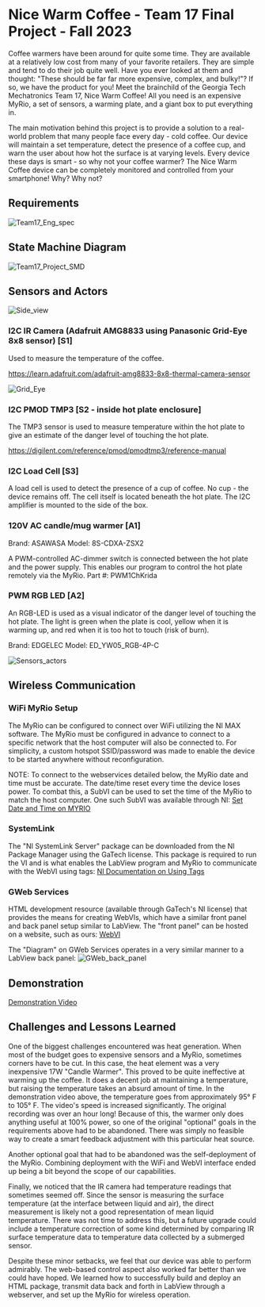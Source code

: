 # Nice Warm Coffee - Team 17 Final Project - Fall 2023

Coffee warmers have been around for quite some time. They are available at a relatively low cost from many of your favorite retailers. They are simple and tend to do their job quite well. Have you ever looked at them and thought: "These should be far far more expensive, complex, and bulky!"? If so, we have the product for you! Meet the brainchild of the Georgia Tech Mechatronics Team 17, Nice Warm Coffee! All you need is an expensive MyRio, a set of sensors, a warming plate, and a giant box to put everything in.

The main motivation behind this project is to provide a solution to a real-world problem that many people face every day - cold coffee. Our device will maintain a set temperature, detect the presence of a coffee cup, and warn the user about how hot the surface is at varying levels. Every device these days is smart - so why not your coffee warmer? The Nice Warm Coffee device can be completely monitored and controlled from your smartphone! Why? Why not?

## Requirements

![Team17_Eng_spec](https://github.com/dewall3/nice_warm_coffee/assets/62768921/eb5764a0-cf84-4110-a8b5-f3e962a87931)

## State Machine Diagram

![Team17_Project_SMD](https://github.com/dewall3/nice_warm_coffee/assets/62768921/3ed778d5-0406-43aa-91f3-a5b033bd39a0)

## Sensors and Actors

![Side_view](https://github.com/dewall3/nice_warm_coffee/assets/62768921/72eaec23-cec3-4815-8b0a-d7e731bd2d8a)

### I2C IR Camera (Adafruit AMG8833 using Panasonic Grid-Eye 8x8 sensor) [S1]
Used to measure the temperature of the coffee. 

https://learn.adafruit.com/adafruit-amg8833-8x8-thermal-camera-sensor

![Grid_Eye](https://github.com/dewall3/nice_warm_coffee/assets/62768921/89ec2d77-7c97-46b4-99cc-4bc00099e94e)

### I2C PMOD TMP3 [S2 - inside hot plate enclosure]
The TMP3 sensor is used to measure temperature within the hot plate to give an estimate of the danger level of touching the hot plate.

https://digilent.com/reference/pmod/pmodtmp3/reference-manual

### I2C Load Cell [S3]
A load cell is used to detect the presence of a cup of coffee. No cup - the device remains off. The cell itself is located beneath the hot plate. The I2C amplifier is mounted to the side of the box.

### 120V AC candle/mug warmer [A1]

Brand: ASAWASA
Model: 8S-CDXA-ZSX2

A PWM-controlled AC-dimmer switch is connected between the hot plate and the power supply. This enables our program to control the hot plate remotely via the MyRio. 
Part #: PWM1ChKrida

### PWM RGB LED [A2]
An RGB-LED is used as a visual indicator of the danger level of touching the hot plate. The light is green when the plate is cool, yellow when it is warming up, and red when it is too hot to touch (risk of burn).

Brand: EDGELEC
Model: ‎ED_YW05_RGB-4P-C

![Sensors_actors](https://github.com/dewall3/nice_warm_coffee/assets/62768921/32237451-41a9-4ac4-b344-bb3957b8455a)

## Wireless Communication

### WiFi MyRio Setup
The MyRio can be configured to connect over WiFi utilizing the NI MAX software. The MyRio must be configured in advance to connect to a specific network that the host computer will also be connected to. For simplicity, a custom hotspot SSID/password was made to enable the device to be started anywhere without reconfiguration.

NOTE: To connect to the webservices detailed below, the MyRio date and time must be accurate. The date/time reset every time the device loses power. To combat this, a SubVI can be used to set the time of the MyRio to match the host computer. One such SubVI was available through NI: <a href="https://learn-cf.ni.com/teach/riodevguide/code/rt-pc_set-rt-system-time-date-from-pc.html">Set Date and Time on MYRIO</a>

### SystemLink
The "NI SystemLink Server" package can be downloaded from the NI Package Manager using the GaTech license. This package is required to run the VI and is what enables the LabView program and MyRio to communicate with the WebVI using tags: <a href="https://www.ni.com/docs/en-US/bundle/systemlink/page/communicating-data-with-tags.html">NI Documentation on Using Tags</a>

### GWeb Services
HTML development resource (available through GaTech's NI license) that provides the means for creating WebVIs, which have a similar front panel and back panel setup similar to LabView. The "front panel" can be hosted on a website, such as ours: <a href="https://hosting.systemlinkcloud.io/webapps/05c91db7-e59d-4886-8364-4b6e4c14867b/content/ni-paths-NISHAREDDIR64/Web%20Server/htdocs/WebApp/index.html">WebVI</a>

The "Diagram" on GWeb Services operates in a very similar manner to a LabView back panel:
![GWeb_back_panel](https://github.com/dewall3/nice_warm_coffee/assets/62768921/04bde37c-8479-4146-9bbf-c6c1945b048c)


## Demonstration

<a href="https://gtvault-my.sharepoint.com/:v:/g/personal/dwallace36_gatech_edu/EbN4DnTYsqlCpFK7Ce8ax5EBOd8VOqywoSlm-DWYyA8vqQ?nav=eyJyZWZlcnJhbEluZm8iOnsicmVmZXJyYWxBcHAiOiJTdHJlYW1XZWJBcHAiLCJyZWZlcnJhbFZpZXciOiJTaGFyZURpYWxvZy1MaW5rIiwicmVmZXJyYWxBcHBQbGF0Zm9ybSI6IldlYiIsInJlZmVycmFsTW9kZSI6InZpZXcifX0%3D&e=r7S1AI">Demonstration Video</a>

## Challenges and Lessons Learned

One of the biggest challenges encountered was heat generation. When most of the budget goes to expensive sensors and a MyRio, sometimes corners have to be cut. In this case, the heat element was a very inexpensive 17W "Candle Warmer". This proved to be quite ineffective at warming up the coffee. It does a decent job at maintaining a temperature, but raising the temperature takes an absurd amount of time. In the demonstration video above, the temperature goes from approximately 95° F to 105° F. The video's speed is increased significantly. The original recording was over an hour long! Because of this, the warmer only does anything useful at 100% power, so one of the original "optional" goals in the requirements above had to be abandoned. There was simply no feasible way to create a smart feedback adjustment with this particular heat source.

Another optional goal that had to be abandoned was the self-deployment of the MyRio. Combining deployment with the WiFi and WebVI interface ended up being a bit beyond the scope of our capabilities. 

Finally, we noticed that the IR camera had temperature readings that sometimes seemed off. Since the sensor is measuring the surface temperature (at the interface between liquid and air), the direct measurement is likely not a good representation of mean liquid temperature. There was not time to address this, but a future upgrade could include a temperature correction of some kind determined by comparing IR surface temperature data to temperature data collected by a submerged sensor.

Despite these minor setbacks, we feel that our device was able to perform admirably. The web-based control aspect also worked far better than we could have hoped. We learned how to successfully build and deploy an HTML package, transmit data back and forth in LabView through a webserver, and set up the MyRio for wireless operation. 


